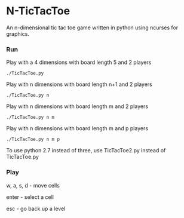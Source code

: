 # N-TicTacToe

An n-dimensional tic tac toe game written in python using ncurses for graphics.

### Run

Play with a 4 dimensions with board length 5 and 2 players
```
./TicTacToe.py
```

Play with n dimensions with board length n+1 and 2 players
```
./TicTacToe.py n
```

Play with n dimensions with board length m and 2 players
```
./TicTacToe.py n m
```

Play with n dimensions with board length m and p players
```
./TicTacToe.py n m p
```

To use python 2.7 instead of three, use TicTacToe2.py instead of TicTacToe.py

### Play

w, a, s, d - move cells

enter - select a cell

esc - go back up a level